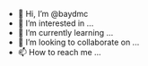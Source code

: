 - 👋 Hi, I’m @baydmc
- 👀 I’m interested in ...
- 🌱 I’m currently learning ...
- 💞️ I’m looking to collaborate on ...
- 📫 How to reach me ...

<!---
baydmc/baydmc is a ✨ special ✨ repository because its `README.md` (this file) appears on your GitHub profile.
You can click the Preview link to take a look at your changes.
--->
